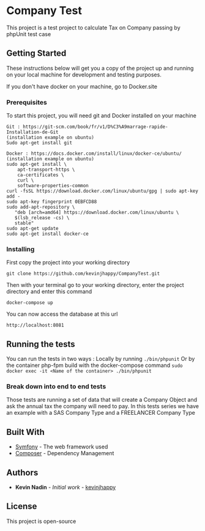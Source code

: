# Company Test

This project is a test project to calculate Tax on Company passing by phpUnit test case 

## Getting Started

These instructions below will get you a copy of the project up and running on your local machine for development and testing purposes.

If you don't have docker on your machine, go to Docker.site


### Prerequisites

To start this project, you will need git and Docker installed on your machine

```
Git : https://git-scm.com/book/fr/v1/D%C3%A9marrage-rapide-Installation-de-Git
(installation example on ubuntu)
Sudo apt-get install git 

```

```
Docker : https://docs.docker.com/install/linux/docker-ce/ubuntu/
(installation example on ubuntu)
sudo apt-get install \
    apt-transport-https \
    ca-certificates \
    curl \
    software-properties-common
curl -fsSL https://download.docker.com/linux/ubuntu/gpg | sudo apt-key add -
sudo apt-key fingerprint 0EBFCD88
sudo add-apt-repository \
   "deb [arch=amd64] https://download.docker.com/linux/ubuntu \
   $(lsb_release -cs) \
   stable"
sudo apt-get update
sudo apt-get install docker-ce
```

### Installing

First copy the project into your working directory

```
git clone https://github.com/kevinjhappy/CompanyTest.git
```

Then with your terminal go to your working directory, enter the project directory and enter this command

```
docker-compose up
```

You can now access the database at this url

```
http://localhost:8081
```

## Running the tests

You can run the tests in two ways :
Locally by running ``` ./bin/phpunit ```
Or by the container php-fpm build with the docker-compose command
``` sudo docker exec -it <Name of the container> ./bin/phpunit ```

### Break down into end to end tests

Those tests are running a set of data that will create a Company Object and ask the annual tax the company will need to pay.
In this tests series we have an example with a SAS Company Type and a FREELANCER Company Type

## Built With

* [Symfony](https://symfony.com/doc/current/index.html) - The web framework used
* [Composer](https://getcomposer.org/) - Dependency Management


## Authors

* **Kevin Nadin** - *Initial work* - [kevinjhappy](https://github.com/kevinjhappy)

## License

This project is open-source
